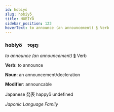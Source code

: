 ```yaml
---
id: hobiyö
slug: hobiyö
title: HOBİYÖ
sidebar_position: 123
hoverText: to announce (an announcement) § Verb
---
```


### hobiyö&emsp;<span kind="abugida">ɂʋɟɀı</span>

*to announce (an announcement)* **§** Verb

**Verb**: to announce

**Noun**: an announcement/decleration

**Modifier**: announcable

Japanese 発表 happyō undefined

*Japonic Language Family*